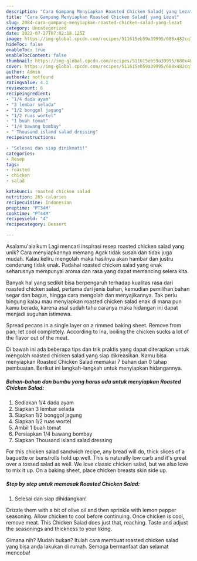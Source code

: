 ```yaml
---
description: "Cara Gampang Menyiapkan Roasted Chicken Salad{ yang Lezat"
title: "Cara Gampang Menyiapkan Roasted Chicken Salad{ yang Lezat"
slug: 2084-cara-gampang-menyiapkan-roasted-chicken-salad-yang-lezat
category: Uncategorized
date: 2022-07-27T07:02:18.125Z
image: https://img-global.cpcdn.com/recipes/511615eb59a39995/680x482cq70/roasted-chicken-salad-foto-resep-utama.jpg
hideToc: false
enableToc: true
enableTocContent: false
thumbnail: https://img-global.cpcdn.com/recipes/511615eb59a39995/680x482cq70/roasted-chicken-salad-foto-resep-utama.jpg
cover: https://img-global.cpcdn.com/recipes/511615eb59a39995/680x482cq70/roasted-chicken-salad-foto-resep-utama.jpg
author: Admin
authorAv: notfound
ratingvalue: 4.1
reviewcount: 6
recipeingredient:
- "1/4 dada ayam"
- "3 lembar selada"
- "1/2 bonggol jagung"
- "1/2 ruas wortel"
- "1 buah tomat"
- "1/4 bawang bombay"
- " Thousand island salad dressing"
recipeinstructions:

- "Selesai dan siap dinikmati!"
categories:
- Resep
tags:
- roasted
- chicken
- salad

katakunci: roasted chicken salad 
nutrition: 265 calories
recipecuisine: Indonesian
preptime: "PT34M"
cooktime: "PT44M"
recipeyield: "4"
recipecategory: Dessert

---
```



Asalamu'alaikum Lagi mencari inspirasi resep roasted chicken salad yang unik? Cara menyiapkannya memang Agak tidak susah dan tidak juga mudah. Kalau keliru mengolah maka hasilnya akan hambar dan justru cenderung tidak enak. Padahal roasted chicken salad yang enak seharusnya mempunyai aroma dan rasa yang dapat memancing selera kita.


Banyak hal yang sedikit bisa berpengaruh terhadap kualitas rasa dari roasted chicken salad, pertama dari jenis bahan, kemudian pemilihan bahan segar dan bagus, hingga cara mengolah dan menyajikannya. Tak perlu bingung kalau mau menyiapkan roasted chicken salad enak di mana pun kamu berada, karena asal sudah tahu caranya maka hidangan ini dapat menjadi suguhan istimewa.

Spread pecans in a single layer on a rimmed baking sheet. Remove from pan; let cool completely. According to Ina, boiling the chicken sucks a lot of the flavor out of the meat.


Di bawah ini ada beberapa tips dan trik praktis yang dapat diterapkan untuk mengolah roasted chicken salad yang siap dikreasikan. Kamu bisa menyiapkan Roasted Chicken Salad memakai 7 bahan dan 0 tahap pembuatan. Berikut ini langkah-langkah untuk menyiapkan hidangannya.

<!--inarticleads1-->

##### Bahan-bahan dan bumbu yang harus ada untuk menyiapkan Roasted Chicken Salad:

1. Sediakan 1/4 dada ayam
1. Siapkan 3 lembar selada
1. Siapkan 1/2 bonggol jagung
1. Siapkan 1/2 ruas wortel
1. Ambil 1 buah tomat
1. Persiapkan 1/4 bawang bombay
1. Siapkan  Thousand island salad dressing


For this chicken salad sandwich recipe, any bread will do, thick slices of a baguette or buns/rolls hold up well. This is naturally low carb and it&#39;s great over a tossed salad as well. We love classic chicken salad, but we also love to mix it up. On a baking sheet, place chicken breasts skin side up. 

<!--inarticleads2-->

##### Step by step untuk memasak Roasted Chicken Salad:


1. Selesai dan siap dihidangkan!

Drizzle them with a bit of olive oil and then sprinkle with lemon pepper seasoning. Allow chicken to cool before continuing. Once chicken is cool, remove meat. This Chicken Salad does just that, reaching. Taste and adjust the seasonings and thickness to your liking. 

Gimana nih? Mudah bukan? Itulah cara membuat roasted chicken salad yang bisa anda lakukan di rumah. Semoga bermanfaat dan selamat mencoba!
